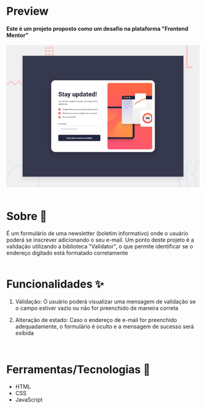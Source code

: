 # Preview

#### Este é um projeto proposto como um desafio na plataforma "Frontend Mentor"
![Preview do projeto](./design/desktop-preview.jpg)
<br />
<br />

# Sobre 🧾

É um formulário de uma newsletter (boletim informativo) onde o usuário poderá se inscrever adicionando o seu e-mail. Um ponto deste projeto é a validação utilizando a biblioteca "Validator", o que permite identificar se o endereço digitado está formatado corretamente 
<br />
<br />

# Funcionalidades ✨

1. Validação: O usuário poderá visualizar uma mensagem de validação se o campo estiver vazio ou não for preenchido de maneira correta
   
2. Alteração de estado: Caso o endereço de e-mail for preenchido adequadamente, o formulário é oculto e a mensagem de sucesso será exibida
<br />

# Ferramentas/Tecnologias 🔧

 - HTML
 - CSS
 - JavaScript

